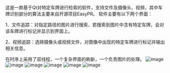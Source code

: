 这是一款基于Qt对特定车牌进行检索的软件，支持文件及摄像头、视频，其中车牌识别部分的算法主要来自开源项目EasyPR。
软件主要有以下两个界面：

1、文件追踪：对指定路径的图片进行搜索，若搜索到图片中含有特定车牌，会对该车牌进行标记并显示到界面上。

2、视频追踪：选择摄像头或视频文件，对图像中出现的特定车牌进行标记并输出相关信息。

在时序上采用了双线程，一个复杂界面的刷新，一个负责图片的处理。
![image](https://github.com/huzhanxiong/QtProject_License-plate-recognition/blob/master/raw/t1.png)
![image](https://github.com/huzhanxiong/QtProject_License-plate-recognition/blob/master/raw/t2.png)
![image](https://github.com/huzhanxiong/QtProject_License-plate-recognition/blob/master/raw/t3.png)
![image](https://github.com/huzhanxiong/QtProject_License-plate-recognition/blob/master/raw/t4.png)
![image](https://github.com/huzhanxiong/QtProject_License-plate-recognition/blob/master/raw/t5.png)
![image](https://github.com/huzhanxiong/QtProject_License-plate-recognition/blob/master/raw/t6.png)
